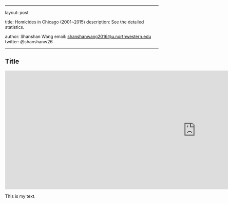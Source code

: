 
---
layout: post

title: Homicides in Chicago (2001~2015)
description: See the detailed statistics.

author: Shanshan Wang
email: shanshanwang2016@u.northwestern.edu
twitter: @shanshanw26

---
## Title


<iframe width="1250" height="391" seamless frameborder="0" scrolling="no" src="https://docs.google.com/spreadsheets/d/1QrAlFy-4V6bDtMsqrPozfHaMYpZUVytmmSZs6H72GEU/pubchart?oid=1812040908&amp;format=interactive"></iframe>


This is my text.


